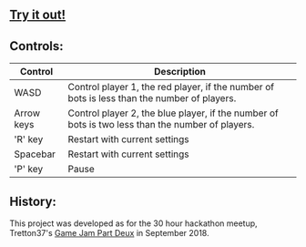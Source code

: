## [Try it out!](https://github.io/super-duper-fiesta)

## Controls:
| Control | Description |
| ------- | ----------- |
| WASD | Control player 1, the red player, if the number of bots is less than the number of players. |
| Arrow keys | Control player 2, the blue player, if the number of bots is two less than the number of players. |
| 'R' key | Restart with current settings |
| Spacebar | Restart with current settings |
| 'P' key | Pause |

## History:
This project was developed as for the 30 hour hackathon meetup, Tretton37's [Game Jam Part Deux](https://www.meetup.com/tretton37-Tech-Meetup-Stockholm/events/253971995/) in September 2018. 